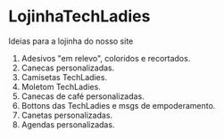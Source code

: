 # LojinhaTechLadies
Ideias para a lojinha do nosso site
1. Adesivos "em relevo", coloridos e recortados.
2. Canecas personalizadas.
3. Camisetas TechLadies.
4. Moletom TechLadies.
5. Canecas de café personalizadas.
6. Bottons das TechLadies e msgs de empoderamento.
7. Canetas personalizadas.
8. Agendas personalizadas.
